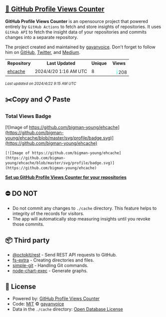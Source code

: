 ## [🚀 GitHub Profile Views Counter](https://github.com/gayanvoice/github-profile-views-counter)
**GitHub Profile Views Counter** is an opensource project that powered entirely by  `GitHub Actions` to fetch and store insights of repositories.
It uses `GitHub API` to fetch the insight data of your repositories and commits changes into a separate repository.

The project created and maintained by [gayanvoice](https://github.com/gayanvoice). Don't forget to follow him on [GitHub](https://github.com/gayanvoice), [Twitter](https://twitter.com/gayanvoice), and [Medium](https://gayanvoice.medium.com/).

<table>
	<tr>
		<th>
			Repository
		</th>
		<th>
			Last Updated
		</th>
		<th>
			Unique
		</th>
		<th>
			Views
		</th>
	</tr>
	<tr>
		<td>
			<a href="https://github.com/bigman-young/ehcache/tree/master/readme/785021728/year.md">
				ehcache
			</a>
		</td>
		<td>
			2024/4/20 1:16 AM UTC
		</td>
		<td>
			8
		</td>
		<td>
			<img alt="Response time graph" src="https://github.com/bigman-young/ehcache/raw/master/graph/785021728/small/year.png" height="20"> 208
		</td>
	</tr>
</table>

<small><i>Last updated on 2024/4/22 9:15 AM UTC</i></small>

## ✂️Copy and 📋 Paste
### Total Views Badge
[![Image of https://github.com/bigman-young/ehcache](https://github.com/bigman-young/ehcache/blob/master/svg/profile/badge.svg)](https://github.com/bigman-young/ehcache)

```readme
[![Image of https://github.com/bigman-young/ehcache](https://github.com/bigman-young/ehcache/blob/master/svg/profile/badge.svg)](https://github.com/bigman-young/ehcache)
```
[**Set up GitHub Profile Views Counter for your repositories**](https://github.com/gayanvoice/github-profile-views-counter)
## ⛔ DO NOT
- Do not commit any changes to `./cache` directory. This feature helps to integrity of the records for visitors.
- The app will automatically stop measuring insights until you revoke those commits.
## 📦 Third party

- [@octokit/rest](https://www.npmjs.com/package/@octokit/rest) - Send REST API requests to GitHub.
- [fs-extra](https://www.npmjs.com/package/fs-extra) - Creating directories and files.
- [simple-git](https://www.npmjs.com/package/simple-git) - Handling Git commands.
- [node-chart-exec](https://www.npmjs.com/package/node-chart-exec) - Generate graphs.
## 📄 License
- Powered by: [GitHub Profile Views Counter](https://github.com/gayanvoice/github-profile-views-counter)
- Code: [MIT](./LICENSE) © [gayanvoice](https://github.com/gayanvoice)
- Data in the `./cache` directory: [Open Database License](https://opendatacommons.org/licenses/odbl/1-0/)